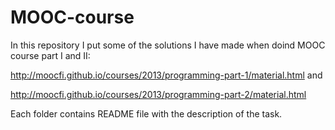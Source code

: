 # MOOC-course
In this repository I put some of the solutions I have made when doind MOOC course part I and  II:

http://moocfi.github.io/courses/2013/programming-part-1/material.html and 

http://moocfi.github.io/courses/2013/programming-part-2/material.html

Each folder contains README file with the description of the task.
